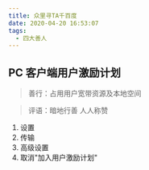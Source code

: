```yaml
---
title: 众里寻TA千百度
date: 2020-04-20 16:53:07
tags:
  - 四大善人
---
```


## PC 客户端用户激励计划

> 善行：占用用户宽带资源及本地空间

> 评语：暗地行善 人人称赞

1. 设置
2. 传输
3. 高级设置
4. 取消"加入用户激励计划"
